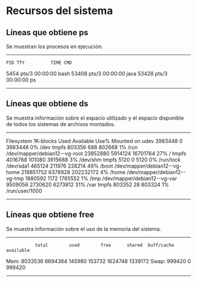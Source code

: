 # Recursos del sistema

## Líneas que obtiene ps

Se muestran los procesos en ejecución.

----------------------------

    PID TTY          TIME CMD
   5454 pts/3    00:00:00 bash
  53408 pts/3    00:00:00 java
  53428 pts/3    00:00:00 ps

----------------------------

## Líneas que obtiene ds

Se muestra información sobre el espacio utilizado y el espacio disponible de todos los sistemas de archivos montados.

----------------------------

Filesystem                    1K-blocks    Used Available Use% Mounted on
udev                            3983448       0   3983448   0% /dev
tmpfs                            803356     688    802668   1% /run
/dev/mapper/debian12--vg-root  23852880 5914124  16701764  27% /
tmpfs                           4016768  101080   3915688   3% /dev/shm
tmpfs                              5120       0      5120   0% /run/lock
/dev/sda1                        465124  211976    228214  49% /boot
/dev/mapper/debian12--vg-home 219851752 6378928 202232172   4% /home
/dev/mapper/debian12--vg-tmp    1880592    1172   1765552   1% /tmp
/dev/mapper/debian12--vg-var    9509056 2730620   6273812  31% /var
tmpfs                            803352      28    803324   1% /run/user/1000

----------------------------

## Líneas que obtiene free

Se muestra información sobre el uso de la memoria del sistema.

----------------------------

               total        used        free      shared  buff/cache   available
Mem:         8033536     6694364      145980      153732     1624748     1339172
Swap:         999420           0      999420

----------------------------

